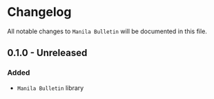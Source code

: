# Changelog

All notable changes to `Manila Bulletin` will be documented in this file.

## 0.1.0 - Unreleased

### Added
- `Manila Bulletin` library